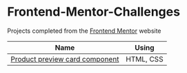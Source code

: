# Frontend-Mentor-Challenges
Projects completed from the [Frontend Mentor](https://frontendmentor.io) website

|Name| Using |
|---|---|
|  [Product preview card component](https://) | HTML, CSS |
